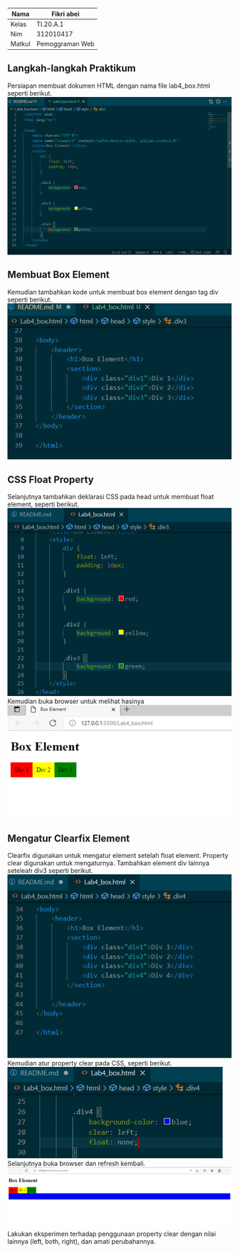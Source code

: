 | Nama       | Fikri abei |
|------------|------------|
| Kelas      | TI.20.A.1  |
| Nim        | 312010417  |
| Matkul     | Pemoggraman Web |

## Langkah-langkah Praktikum
Persiapan membuat dokumen HTML dengan nama file lab4_box.html seperti berikut.
![Lab4Web](Img/h1.png)

## Membuat Box Element
Kemudian tambahkan kode untuk membuat box element dengan tag div seperti berikut.
![Lab4Web](Img/h2.png)

## CSS Float Property
Selanjutnya tambahkan deklarasi CSS pada head untuk membuat float element, seperti berikut.
![Lab4Web](Img/h3.png)
Kemudian buka browser untuk melihat hasinya
![Lab4We](Img/Box%20Elemen1.png)

## Mengatur Clearfix Element
Clearfix digunakan untuk mengatur element setelah float element. Property clear digunakan untuk
mengaturnya.
Tambahkan element div lainnya seteleah div3 seperti berikut.
![Lab4Web](Img/h4.png)
Kemudian atur property clear pada CSS, seperti berikut.
![Lab4Web](Img/h5.png)
Selanjutnya buka browser dan refresh kembali.
![Lab4Web](Img/Box%20Elemen2.png)
Lakukan eksperimen terhadap penggunaan property clear dengan nilai lainnya (left, both, right),
dan amati perubahannya.